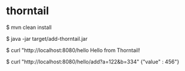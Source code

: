 # thorntail

	
$ mvn clean install

$ java -jar target/add-thorntail.jar

$ curl "http://localhost:8080/hello
Hello from Thorntail!

$ curl "http://localhost:8080/hello/add?a=122&b=334"
{"value" : 456"}
